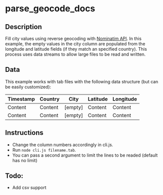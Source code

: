 # parse_geocode_docs

## Description
Fill city values using reverse geocoding with [Nominatim API](https://nominatim.openstreetmap.org/). In this example, the empty values ​​in the city column are populated from the longitude and latitude fields (if they match an specified country). This process uses data streams to allow large files to be read and written.

## Data
This example works with tab files with the following data structure (but can be easily customized):

| Timestamp | Country  | City     | Latitude  | Longitude | 
| --------- | -------- | -------- | --------- | --------- |
| Content   | Content  |\[empty\] | Content   | Content   | 
| Content   | Content  |\[empty\] | Content   | Content   |

## Instructions
- Change the column numbers accordingly in cli.js.
- Run `node cli.js filename.tab`. 
- You can pass a second argument to limit the lines to be readed (default has no limit)

## Todo:
- Add csv support